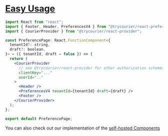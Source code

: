 # [Easy Usage](#easy-usage)

```jsx
import React from "react";
import { Footer, Header, PreferencesV4 } from "@trycourier/react-preferences";
import { CourierProvider } from "@trycourier/react-provider";

const PreferencePage: React.FunctionComponent<{
  tenantId?: string,
  draft?: boolean,
}> = ({ tenantId, draft = false }) => {
  return (
    <CourierProvider
      // see @trycourier/react-provider for other authorization schemes and props
      clientKey="..."
      userId=".."
    >
      <Header />
      <PreferencesV4 tenantId={tenantId} draft={draft} />
      <Footer />
    </CourierProvider>
  );
};

export default PreferencePage;
```

You can also check out our implementation of the [self-hosted Components](../components/src/components/PreferencePage.tsx)

